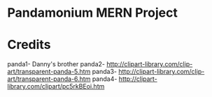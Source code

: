 # Pandamonium MERN Project

# Credits

panda1- Danny's brother
panda2- http://clipart-library.com/clip-art/transparent-panda-5.htm
panda3- http://clipart-library.com/clip-art/transparent-panda-6.htm
panda4- http://clipart-library.com/clipart/pc5rkBEoi.htm
